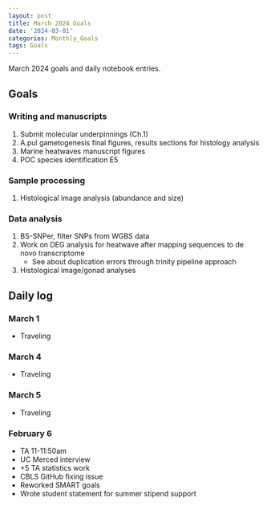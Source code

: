 ```yaml
---
layout: post
title: March 2024 Goals
date: '2024-03-01'
categories: Monthly_Goals
tags: Goals
---
```


March 2024 goals and daily notebook entries. 

## Goals  

### Writing and manuscripts 
              
1. Submit molecular underpinnings (Ch.1)
2. A.pul gametogenesis final figures, results sections for histology analysis
3. Marine heatwaves manuscript figures
4. POC species identification E5

### Sample processing

1. Histological image analysis (abundance and size)

### Data analysis

1. BS-SNPer, filter SNPs from WGBS data
2. Work on DEG analysis for heatwave after mapping sequences to de novo transcriptome
	- See about duplication errors through trinity pipeline approach
3. Histological image/gonad analyses 

## Daily log 

### March 1
- Traveling

### March 4
- Traveling

### March 5
- Traveling

### February 6
- TA 11-11:50am
- UC Merced interview
- +5 TA statistics work
- CBLS GitHub fixing issue 
- Reworked SMART goals
- Wrote student statement for summer stipend support



